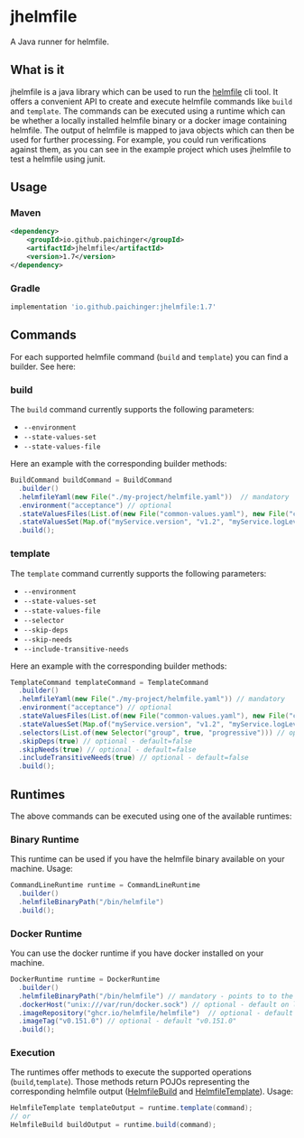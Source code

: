 # jhelmfile
A Java runner for helmfile.
## What is it
jhelmfile is a java library which can be used to run the [helmfile](https://github.com/helmfile/helmfile) cli tool. 
It offers a convenient API to create and execute helmfile commands like `build` and `template`. 
The commands can be executed using a runtime which can be whether a locally installed helmfile binary or a docker image containing helmfile. 
The output of helmfile is mapped to java objects which can then be used for further processing. 
For example, you could run verifications against them, as you can see in the example project which uses jhelmfile to test a helmfile using junit.
## Usage
### Maven
```xml
<dependency>
    <groupId>io.github.paichinger</groupId>
    <artifactId>jhelmfile</artifactId>
    <version>1.7</version>
</dependency>
```
### Gradle
```groovy
implementation 'io.github.paichinger:jhelmfile:1.7'
```
## Commands
For each supported helmfile command (`build` and `template`) you can find a builder. See here:
### build
The `build` command currently supports the following parameters:
- `--environment`
- `--state-values-set`
- `--state-values-file`

Here an example with the corresponding builder methods:
```java
BuildCommand buildCommand = BuildCommand
  .builder()
  .helmfileYaml(new File("./my-project/helmfile.yaml"))  // mandatory
  .environment("acceptance") // optional
  .stateValuesFiles(List.of(new File("common-values.yaml"), new File("common-values.yaml"))) // optional
  .stateValuesSet(Map.of("myService.version", "v1.2", "myService.logLevel", "DEBUG")) // optional
  .build();
```
### template
The `template` command currently supports the following parameters:
- `--environment`
- `--state-values-set`
- `--state-values-file`
- `--selector`
- `--skip-deps`
- `--skip-needs`
- `--include-transitive-needs`

Here an example with the corresponding builder methods:
```java
TemplateCommand templateCommand = TemplateCommand
  .builder()
  .helmfileYaml(new File("./my-project/helmfile.yaml")) // mandatory
  .environment("acceptance") // optional
  .stateValuesFiles(List.of(new File("common-values.yaml"), new File("common-values.yaml"))) // optional
  .stateValuesSet(Map.of("myService.version", "v1.2", "myService.logLevel", "DEBUG")) // optional
  .selectors(List.of(new Selector("group", true, "progressive"))) // optional
  .skipDeps(true) // optional - default=false
  .skipNeeds(true) // optional - default=false
  .includeTransitiveNeeds(true) // optional - default=false
  .build();
```
## Runtimes
The above commands can be executed using one of the available runtimes:
### Binary Runtime
This runtime can be used if you have the helmfile binary available on your machine. Usage:
```java
CommandLineRuntime runtime = CommandLineRuntime
  .builder()
  .helmfileBinaryPath("/bin/helmfile")
  .build();
```
### Docker Runtime
You can use the docker runtime if you have docker installed on your machine. 
```java
DockerRuntime runtime = DockerRuntime
  .builder()
  .helmfileBinaryPath("/bin/helmfile") // mandatory - points to to the helmfile binary inside the docker image
  .dockerHost("unix:///var/run/docker.sock") // optional - default on linux: "unix:///var/run/docker.sock" on win and mac: "tcp://localhost:2376"
  .imageRepository("ghcr.io/helmfile/helmfile")  // optional - default "ghcr.io/helmfile/helmfile"
  .imageTag("v0.151.0") // optional - default "v0.151.0"
  .build();
```
### Execution
The runtimes offer methods to execute the supported operations (`build`,`template`). 
Those methods return POJOs representing the corresponding helmfile output ([HelmfileBuild](https://github.com/paichinger/jhelmfile/blob/main/src/main/java/com/paichinger/helmfile/models/build/HelmfileBuild.java) and [HelmfileTemplate](https://github.com/paichinger/jhelmfile/blob/main/src/main/java/com/paichinger/helmfile/models/template/HelmfileTemplate.java)). Usage:
```java
HelmfileTemplate templateOutput = runtime.template(command);
// or
HelmfileBuild buildOutput = runtime.build(command);
```